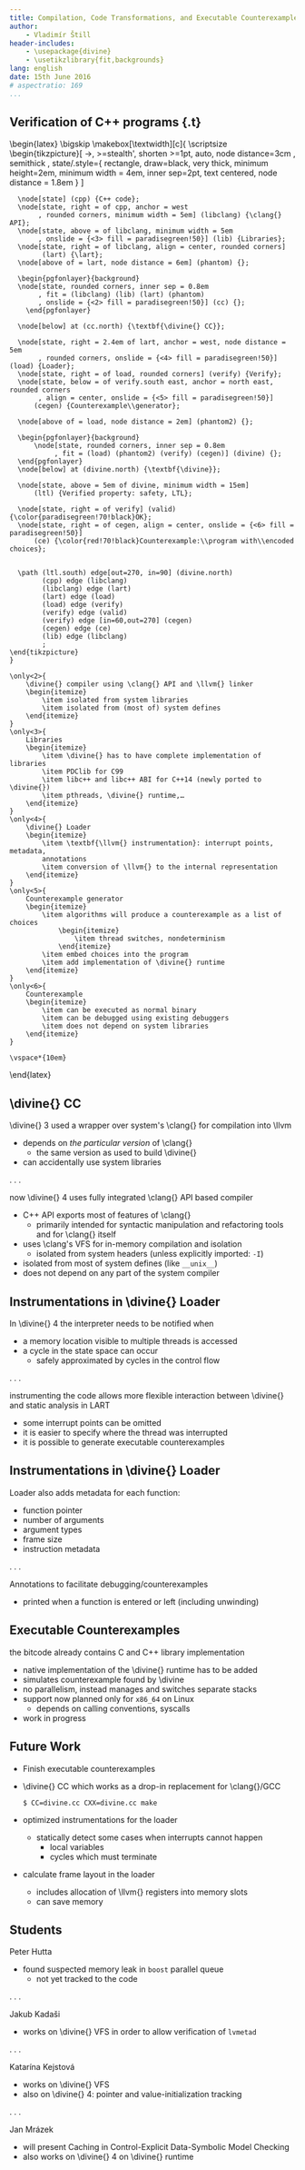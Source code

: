 ```yaml
---
title: Compilation, Code Transformations, and Executable Counterexamples for DIVINE
author:
    - Vladimír Štill
header-includes:
    - \usepackage{divine}
    - \usetikzlibrary{fit,backgrounds}
lang: english
date: 15th June 2016
# aspectratio: 169
...
```


## Verification of C++ programs {.t}

\begin{latex}
    \bigskip
    \makebox[\textwidth][c]{
    \scriptsize
    \begin{tikzpicture}[ ->, >=stealth', shorten >=1pt, auto, node distance=3cm
                       , semithick
                       , state/.style={ rectangle, draw=black, very thick,
                         minimum height=2em, minimum width = 4em, inner
                         sep=2pt, text centered, node distance = 1.8em }
                       ]


      \node[state] (cpp) {C++ code};
      \node[state, right = of cpp, anchor = west
           , rounded corners, minimum width = 5em] (libclang) {\clang{} API};
      \node[state, above = of libclang, minimum width = 5em
           , onslide = {<3> fill = paradisegreen!50}] (lib) {Libraries};
      \node[state, right = of libclang, align = center, rounded corners]
            (lart) {\lart};
      \node[above of = lart, node distance = 6em] (phantom) {};

      \begin{pgfonlayer}{background}
      \node[state, rounded corners, inner sep = 0.8em
           , fit = (libclang) (lib) (lart) (phantom)
           , onslide = {<2> fill = paradisegreen!50}] (cc) {};
        \end{pgfonlayer}

      \node[below] at (cc.north) {\textbf{\divine{} CC}};

      \node[state, right = 2.4em of lart, anchor = west, node distance = 5em
           , rounded corners, onslide = {<4> fill = paradisegreen!50}] (load) {Loader};
      \node[state, right = of load, rounded corners] (verify) {Verify};
      \node[state, below = of verify.south east, anchor = north east, rounded corners
           , align = center, onslide = {<5> fill = paradisegreen!50}]
          (cegen) {Counterexample\\generator};

      \node[above of = load, node distance = 2em] (phantom2) {};

      \begin{pgfonlayer}{background}
          \node[state, rounded corners, inner sep = 0.8em
               , fit = (load) (phantom2) (verify) (cegen)] (divine) {};
      \end{pgfonlayer}
      \node[below] at (divine.north) {\textbf{\divine}};

      \node[state, above = 5em of divine, minimum width = 15em]
          (ltl) {Verified property: safety, LTL};

      \node[state, right = of verify] (valid) {\color{paradisegreen!70!black}OK};
      \node[state, right = of cegen, align = center, onslide = {<6> fill = paradisegreen!50}]
          (ce) {\color{red!70!black}Counterexample:\\program with\\encoded choices};


      \path (ltl.south) edge[out=270, in=90] (divine.north)
            (cpp) edge (libclang)
            (libclang) edge (lart)
            (lart) edge (load)
            (load) edge (verify)
            (verify) edge (valid)
            (verify) edge [in=60,out=270] (cegen)
            (cegen) edge (ce)
            (lib) edge (libclang)
            ;
    \end{tikzpicture}
    }

    \only<2>{
        \divine{} compiler using \clang{} API and \llvm{} linker
        \begin{itemize}
            \item isolated from system libraries
            \item isolated from (most of) system defines
        \end{itemize}
    }
    \only<3>{
        Libraries
        \begin{itemize}
            \item \divine{} has to have complete implementation of libraries
            \item PDClib for C99
            \item libc++ and libc++ ABI for C++14 (newly ported to \divine{})
            \item pthreads, \divine{} runtime,…
        \end{itemize}
    }
    \only<4>{
        \divine{} Loader
        \begin{itemize}
            \item \textbf{\llvm{} instrumentation}: interrupt points, metadata,
            annotations
            \item conversion of \llvm{} to the internal representation
        \end{itemize}
    }
    \only<5>{
        Counterexample generator
        \begin{itemize}
            \item algorithms will produce a counterexample as a list of choices
                \begin{itemize}
                    \item thread switches, nondeterminism
                \end{itemize}
            \item embed choices into the program
            \item add implementation of \divine{} runtime
        \end{itemize}
    }
    \only<6>{
        Counterexample
        \begin{itemize}
            \item can be executed as normal binary
            \item can be debugged using existing debuggers
            \item does not depend on system libraries
        \end{itemize}
    }

    \vspace*{10em}
\end{latex}

## \divine{} CC

\divine{} 3 used a wrapper over system's \clang{} for compilation into \llvm

*   depends on *the particular version* of \clang{}
    *   the same version as used to build \divine{}
*   can accidentally use system libraries

. . .

now \divine{} 4 uses fully integrated \clang{} API based compiler

*   C++ API exports most of features of \clang{}
    *   primarily intended for syntactic manipulation and refactoring tools and
        for \clang{} itself
*   uses \clang's VFS for in-memory compilation and isolation
    *   isolated from system headers (unless explicitly imported: `-I`)
*   isolated from most of system defines (like `__unix__`)
*   does not depend on any part of the system compiler

## Instrumentations in \divine{} Loader

In \divine{} 4 the interpreter needs to be notified when

*   a memory location visible to multiple threads is accessed
*   a cycle in the state space can occur
    *   safely approximated by cycles in the control flow

. . .

instrumenting the code allows more flexible interaction between \divine{} and
static analysis in LART

*   some interrupt points can be omitted
*   it is easier to specify where the thread was interrupted
*   it is possible to generate executable counterexamples

## Instrumentations in \divine{} Loader

Loader also adds metadata for each function:

*   function pointer
*   number of arguments
*   argument types
*   frame size
*   instruction metadata

. . .

Annotations to facilitate debugging/counterexamples

*   printed when a function is entered or left (including unwinding)

## Executable Counterexamples

the bitcode already contains C and C++ library implementation

*   native implementation of the \divine{} runtime has to be added
*   simulates counterexample found by \divine
*   no parallelism, instead manages and switches separate stacks
*   support now planned only for `x86_64` on Linux
    *   depends on calling conventions, syscalls
*   work in progress

## Future Work

*   Finish executable counterexamples
*   \divine{} CC which works as a drop-in replacement for \clang{}/GCC

    ```{.sh}
    $ CC=divine.cc CXX=divine.cc make
    ```
*   optimized instrumentations for the loader
    *   statically detect some cases when interrupts cannot happen
        *   local variables
        *   cycles which must terminate

*   calculate frame layout in the loader
    *   includes allocation of \llvm{} registers into memory slots
    *   can save memory

## Students

Peter Hutta

*   found suspected memory leak in `boost` parallel queue
    *   not yet tracked to the code

. . .

Jakub Kadaši

*   works on \divine{} VFS in order to allow verification of `lvmetad`

. . .

Katarína Kejstová

*   works on \divine{} VFS
*   also on \divine{} 4: pointer and value-initialization tracking

. . .

Jan Mrázek

*   will present Caching in Control-Explicit Data-Symbolic Model Checking
*   also works on \divine{} 4 on \divine{} runtime
